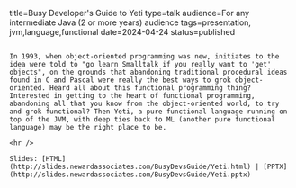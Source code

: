 title=Busy Developer's Guide to Yeti
type=talk
audience=For any intermediate Java (2 or more years) audience
tags=presentation, jvm,language,functional
date=2024-04-24
status=published
~~~~~~

In 1993, when object-oriented programming was new, initiates to the idea were told to "go learn Smalltalk if you really want to 'get' objects", on the grounds that abandoning traditional procedural ideas found in C and Pascal were really the best ways to grok object-oriented. Heard all about this functional programming thing? Interested in getting to the heart of functional programming, abandoning all that you know from the object-oriented world, to try and grok functional? Then Yeti, a pure functional language running on top of the JVM, with deep ties back to ML (another pure functional language) may be the right place to be.
    
<hr />

Slides: [HTML](http://slides.newardassociates.com/BusyDevsGuide/Yeti.html) | [PPTX](http://slides.newardassociates.com/BusyDevsGuide/Yeti.pptx)
